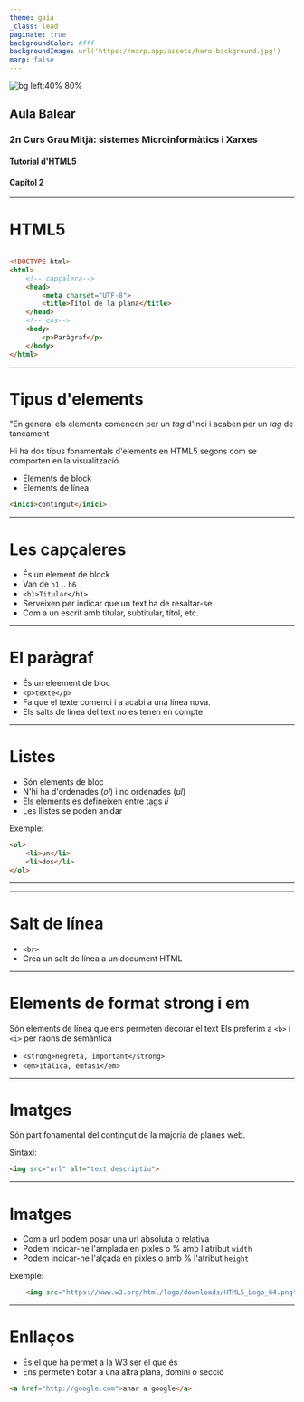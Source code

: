 ```yaml
---
theme: gaia
_class: lead
paginate: true
backgroundColor: #fff
backgroundImage: url('https://marp.app/assets/hero-background.jpg')
marp: false
---
```


![bg left:40% 80%](http://www.aulabalear.org/IMG/siteon0.png)

## Aula Balear
### 2n Curs Grau Mitjà: sistemes Microinformàtics i Xarxes
#### Tutorial d'HTML5
#### Capítol 2
---

# HTML5 
```html

<!DOCTYPE html>
<html>
    <!-- capçalera-->
    <head>
        <meta charset="UTF-8">
        <title>Títol de la plana</title>
    </head>
    <!-- cos-->
    <body>
        <p>Paràgraf</p>
    </body>
</html>

```

---

# Tipus d'elements

"En general els elements comencen per un *tag* d'inci i acaben per un *tag* de tancament

Hi ha dos tipus fonamentals d'elements en HTML5 segons com 
se comporten en la visualització.

* Elements de block
* Elements de línea

```html
<inici>contingut</inici>
```
---

# Les capçaleres

* És un element de block
* Van de `h1` .. `h6` 
* `<h1>Titular</h1>`
* Serveixen per indicar que un text ha de resaltar-se
* Com a un escrit amb titular, subtitular, títol, etc.

---

# El paràgraf 

* És un eleement de bloc
* `<p>texte</p>`
* Fa que el texte comenci i a acabi a una línea nova.
* Els salts de línea del text no es tenen en compte
  
---

# Listes

* Són elements de bloc
* N'hi ha d'ordenades (*ol*) i no ordenades (*ul*)
* Els elements es defineixen entre tags *li*
* Les llistes se poden anidar

Exemple:

```html
<ol>
    <li>un</li>
    <li>dos</li>
</ol>
```
---

---

# Salt de línea

* `<br>`
* Crea un salt de línea a un document HTML

---

# Elements de format strong i em

Són elements de línea que ens permeten decorar el text
Els preferim a `<b>` i `<i>` per raons de semàntica

* `<strong>negreta, important</strong>`
* `<em>itàlica, èmfasi</em>`

---

# Imatges

Són part fonamental del contingut de la majoria de planes web.

Sintaxi: 

```html
<img src="url" alt="text descriptiu">
```

---

# Imatges

* Com a url podem posar una url absoluta o relativa
* Podem indicar-ne l'amplada en pixles o % amb l'atribut `width`
* Podem indicar-ne l'alçada en pixles o amb % l'atribut `height`

Exemple:

```html
    <img src="https://www.w3.org/html/logo/downloads/HTML5_Logo_64.png" alt="html logo">
```

---

# Enllaços

* És el que ha permet a la W3 ser el que és
* Ens permeten botar a una altra plana, domini o secció

```html
<a href="http://google.com">anar a google</a>
```
